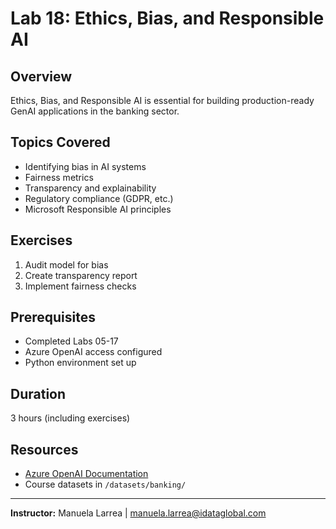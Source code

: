 # Lab 18: Ethics, Bias, and Responsible AI

## Overview

Ethics, Bias, and Responsible AI is essential for building production-ready GenAI applications in the banking sector.

## Topics Covered

- Identifying bias in AI systems
- Fairness metrics
- Transparency and explainability
- Regulatory compliance (GDPR, etc.)
- Microsoft Responsible AI principles

## Exercises

1. Audit model for bias
2. Create transparency report
3. Implement fairness checks

## Prerequisites

- Completed Labs 05-17
- Azure OpenAI access configured
- Python environment set up

## Duration

3 hours (including exercises)

## Resources

- [Azure OpenAI Documentation](https://learn.microsoft.com/azure/ai-services/openai/)
- Course datasets in `/datasets/banking/`

---

**Instructor:** Manuela Larrea | manuela.larrea@idataglobal.com
